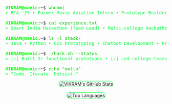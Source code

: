 <!--
▓▓▓▓▓▓▓▓▓▓▓▓▓▓▓▓▓▓▓▓▓▓▓▓▓▓▓▓▓▓▓▓▓▓▓▓▓▓▓▓▓▓▓▓▓▓▓▓▓▓▓▓▓▓▓▓▓▓▓▓▓▓▓▓▓▓▓▓▓▓▓▓▓▓▓▓▓▓▓▓▓▓▓▓▓▓▓▓▓▓▓▓▓▓
█▄─▄▄─█▄─██─▄█▄─▄▄▀█─▄▄─█─▄▄▄▄█─▄─▄─█▄─▄▄─█▄─▀█▄─▄█─▄─▄─█▄─▄▄─█▄─▄▄▀█─▄▄─█▄─▄▄▀█─▄▄▄▄█─▄▄▄▄█
██─▄█▀██─██─███─██─█─██─█▄▄▄▄─███─████─▄█▀██─█▄▀─████─████─▄█▀██─██─█─██─██─▄─▄█▄▄▄▄─█▄▄▄▄─█
▀▄▄▄▄▄▀▀▄▄▄▄▄▀▄▄▄▄▀▀▄▄▄▄▀▄▄▄▄▄▀▀▄▄▄▀▀▄▄▄▄▄▀▄▄▄▀▀▄▄▀▀▄▄▄▀▀▄▄▄▄▄▀▄▄▄▄▀▀▄▄▄▄▀▄▄▀▄▄▀▄▄▄▄▄▀▄▄▄▄▄▀
▓▓▓▓▓▓▓▓▓▓▓▓▓▓▓▓▓▓▓▓▓▓▓▓▓▓▓▓▓▓▓▓▓▓▓▓▓▓▓▓▓▓▓▓▓▓▓▓▓▓▓▓▓▓▓▓▓▓▓▓▓▓▓▓▓▓▓▓▓▓▓▓▓▓▓▓▓▓▓▓▓▓▓▓▓▓▓▓▓▓▓▓▓▓
-->

<pre>
<span style="color: #00ff00; font-weight: bold;">VIKRAM@mavic</span>:~$ <span style="color: #00cc00;">whoami</span>
<span style="color: #00ff40;">> BCA '25 • Former Mavic Aviation Intern • Prototype Builder</span>

<span style="color: #00ff00; font-weight: bold;">VIKRAM@mavic</span>:~$ <span style="color: #00cc00;">cat experience.txt</span>
<span style="color: #00ff40;">> Smart India Hackathon (Team Lead) • Multi-college Hackathons • Code Challenges • Paper Presentations</span>

<span style="color: #00ff00; font-weight: bold;">VIKRAM@mavic</span>:~$ <span style="color: #00cc00;">ls -l stack/</span>
<span style="color: #00ff40;">> Java • Python • GIS Prototyping • Chatbot Development • Problem Solving</span>

<span style="color: #00ff00; font-weight: bold;">VIKRAM@mavic</span>:~$ <span style="color: #00cc00;">./hack.sh --status</span>
<span style="color: #00ff40;">> [✓] Built 2+ functional prototypes • [✓] Led college teams • [✓] Learning in public</span>

<span style="color: #00ff00; font-weight: bold;">VIKRAM@mavic</span>:~$ <span style="color: #00cc00;">echo "motto"</span>
<span style="color: #00ff40;">> "Code. Iterate. Persist."</span>
</pre>

<!--
▓▓▓▓▓▓▓▓▓▓▓▓▓▓▓▓▓▓▓▓▓▓▓▓▓▓▓▓▓▓▓▓▓▓▓▓▓▓▓▓▓▓▓▓▓▓▓▓▓▓▓▓▓▓▓▓▓▓▓▓▓▓▓▓▓▓▓▓▓▓▓▓▓▓▓▓▓▓▓▓▓▓▓▓▓▓▓▓▓▓▓▓▓▓
█▄─▄▄─█▄─██─▄█▄─▄▄▀█─▄▄─█─▄▄▄▄█─▄─▄─█▄─▄▄─█▄─▀█▄─▄█─▄─▄─█▄─▄▄─█▄─▄▄▀█─▄▄─█▄─▄▄▀█─▄▄▄▄█─▄▄▄▄█
██─▄█▀██─██─███─██─█─██─█▄▄▄▄─███─████─▄█▀██─█▄▀─████─████─▄█▀██─██─█─██─██─▄─▄█▄▄▄▄─█▄▄▄▄─█
▀▄▄▄▄▄▀▀▄▄▄▄▄▀▄▄▄▄▀▀▄▄▄▄▀▄▄▄▄▄▀▀▄▄▄▀▀▄▄▄▄▄▀▄▄▄▀▀▄▄▀▀▄▄▄▀▀▄▄▄▄▄▀▄▄▄▄▀▀▄▄▄▄▀▄▄▀▄▄▀▄▄▄▄▄▀▄▄▄▄▄▀
▓▓▓▓▓▓▓▓▓▓▓▓▓▓▓▓▓▓▓▓▓▓▓▓▓▓▓▓▓▓▓▓▓▓▓▓▓▓▓▓▓▓▓▓▓▓▓▓▓▓▓▓▓▓▓▓▓▓▓▓▓▓▓▓▓▓▓▓▓▓▓▓▓▓▓▓▓▓▓▓▓▓▓▓▓▓▓▓▓▓▓▓▓▓
-->

<p align="center">
  <img src="https://github-readme-stats.vercel.app/api?username=vikram-tech-dev&show_icons=true&theme=dark&bg_color=0D1117&border_color=00ff40&title_color=00ff40&text_color=ffffff" 
       alt="VIKRAM's GitHub Stats" 
       style="border: 1px solid #00ff40; border-radius: 8px;" />
  <br><br>
  <img src="https://github-readme-stats.vercel.app/api/top-langs/?username=vikram-tech-dev&layout=compact&theme=dark&bg_color=0D1117&border_color=00ff40&title_color=00ff40&text_color=ffffff" 
       alt="Top Languages" 
       style="border: 1px solid #00ff40; border-radius: 8px;" />
</p>

<!--
Follow the code. Not the crowd.
-->
